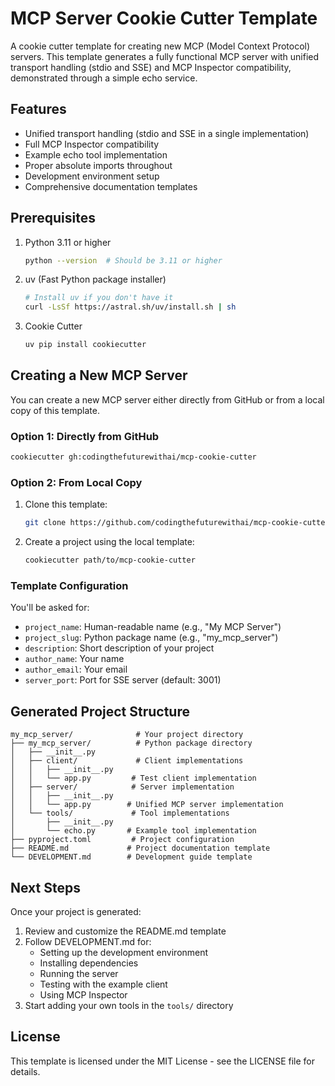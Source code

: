 # MCP Server Cookie Cutter Template

A cookie cutter template for creating new MCP (Model Context Protocol) servers. This template generates a fully functional MCP server with unified transport handling (stdio and SSE) and MCP Inspector compatibility, demonstrated through a simple echo service.

## Features

- Unified transport handling (stdio and SSE in a single implementation)
- Full MCP Inspector compatibility
- Example echo tool implementation
- Proper absolute imports throughout
- Development environment setup
- Comprehensive documentation templates

## Prerequisites

1. Python 3.11 or higher

   ```bash
   python --version  # Should be 3.11 or higher
   ```

2. uv (Fast Python package installer)

   ```bash
   # Install uv if you don't have it
   curl -LsSf https://astral.sh/uv/install.sh | sh
   ```

3. Cookie Cutter
   ```bash
   uv pip install cookiecutter
   ```

## Creating a New MCP Server

You can create a new MCP server either directly from GitHub or from a local copy of this template.

### Option 1: Directly from GitHub

```bash
cookiecutter gh:codingthefuturewithai/mcp-cookie-cutter
```

### Option 2: From Local Copy

1. Clone this template:

   ```bash
   git clone https://github.com/codingthefuturewithai/mcp-cookie-cutter
   ```

2. Create a project using the local template:
   ```bash
   cookiecutter path/to/mcp-cookie-cutter
   ```

### Template Configuration

You'll be asked for:

- `project_name`: Human-readable name (e.g., "My MCP Server")
- `project_slug`: Python package name (e.g., "my_mcp_server")
- `description`: Short description of your project
- `author_name`: Your name
- `author_email`: Your email
- `server_port`: Port for SSE server (default: 3001)

## Generated Project Structure

```
my_mcp_server/              # Your project directory
├── my_mcp_server/          # Python package directory
│   ├── __init__.py
│   ├── client/             # Client implementations
│   │   ├── __init__.py
│   │   └── app.py         # Test client implementation
│   ├── server/            # Server implementation
│   │   ├── __init__.py
│   │   └── app.py        # Unified MCP server implementation
│   └── tools/             # Tool implementations
│       ├── __init__.py
│       └── echo.py       # Example tool implementation
├── pyproject.toml         # Project configuration
├── README.md             # Project documentation template
└── DEVELOPMENT.md        # Development guide template
```

## Next Steps

Once your project is generated:

1. Review and customize the README.md template
2. Follow DEVELOPMENT.md for:
   - Setting up the development environment
   - Installing dependencies
   - Running the server
   - Testing with the example client
   - Using MCP Inspector
3. Start adding your own tools in the `tools/` directory

## License

This template is licensed under the MIT License - see the LICENSE file for details.
